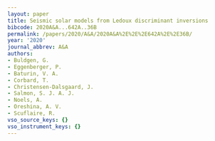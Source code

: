 ```yaml
---
layout: paper
title: Seismic solar models from Ledoux discriminant inversions
bibcode: 2020A&A...642A..36B
permalink: /papers/2020/A&A/2020A&A%2E%2E%2E642A%2E%2E36B/
year: '2020'
journal_abbrev: A&A
authors:
- Buldgen, G.
- Eggenberger, P.
- Baturin, V. A.
- Corbard, T.
- Christensen-Dalsgaard, J.
- Salmon, S. J. A. J.
- Noels, A.
- Oreshina, A. V.
- Scuflaire, R.
vso_source_keys: {}
vso_instrument_keys: {}
---
```

